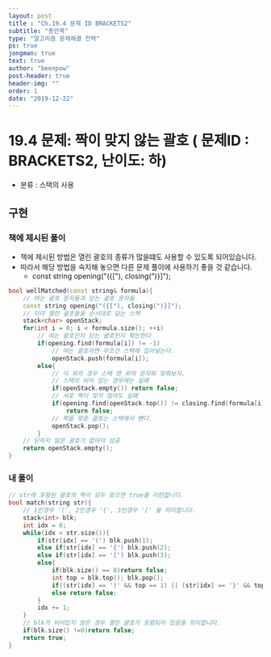 ```yaml
---
layout: post
title : "Ch.19.4 문제 ID BRACKETS2"
subtitle: "종만북"
type: "알고리즘 문제해결 전략"
ps: true
jongman: true
text: true
author: "beenpow"
post-header: true
header-img: ""
order: 1
date: "2019-12-22"
---
```


# 19.4 문제: 짝이 맞지 않는 괄호 ( 문제ID : BRACKETS2, 난이도: 하)
[algo]: <https://algospot.com/judge/problem/read/BRACKETS2>

- 분류 : 스택의 사용

##  구현

### 책에 제시된 풀이
- 책에 제시된 방법은 열린 괄호의 종류가 많을떄도 사용할 수 있도록 되어있습니다.
- 따라서 해당 방법을 숙지해 놓으면 다른 문제 풀이에 사용하기 좋을 것 같습니다.
    - const string opening("({["), closing(")}]");

```cpp
bool wellMatched(const string& formula){
    // 여는 괄호 문자들과 닫는 괄호 문자들
    const string opening("({["), closing(")}]");
    // 이미 열린 괄호들을 순서대로 담는 스택
    stack<char> openStack;
    for(int i = 0; i < formula.size(); ++i)
        // 여는 괄호인지 닫는 괄호인지 확인한다
        if(opening.find(formula[i]) != -1)
            // 여는 괄호라면 무조건 스택에 집어넣는다.
            openStack.push(formula[i]);
        else{
            // 이 외의 경우 스택 맨 위의 문자와 맞춰보자.
            // 스택이 비어 있는 경우에는 실패
            if(openStack.empty()) return false;
            // 서로 짝이 맞지 않아도 실패
            if(opening.find(openStack.top()) != closing.find(formula[i]))
                return false;
            // 짝을 맞춘 괄호는 스택에서 뺀다.
            openStack.pop();
        }
    // 닫히지 않은 괄호가 없어야 성공
    return openStack.empty();
}
```

### 내 풀이
```cpp
// str에 포함된 괄호의 짝이 모두 맞으면 true를 리턴합니다.
bool match(string str){
    // 1인경우 '(', 2인경우 '{', 3인경우 '[' 을 의미합니다.
    stack<int> blk;
    int idx = 0;
    while(idx < str.size()){
        if(str[idx] == '(') blk.push(1);
        else if(str[idx] == '{') blk.push(2);
        else if(str[idx] == '[') blk.push(3);
        else{
            if(blk.size() == 0)return false;
            int top = blk.top(); blk.pop();
            if((str[idx] == ')' && top == 1) || (str[idx] == '}' && top == 2) || (str[idx] == ']' && top == 3)) ;
            else return false;
        }
        idx += 1;
    }
    // blk가 비어있지 않은 경우 열린 괄호가 포함되어 있음을 의미합니다.
    if(blk.size() !=0)return false;
    return true;
}
```

